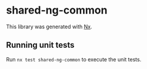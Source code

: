 # shared-ng-common

This library was generated with [Nx](https://nx.dev).

## Running unit tests

Run `nx test shared-ng-common` to execute the unit tests.
